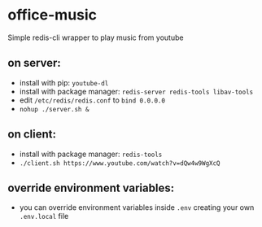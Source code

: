 # office-music
Simple redis-cli wrapper to play music from youtube

## on server:
- install with pip: `youtube-dl`
- install with package manager: `redis-server redis-tools libav-tools`
- edit `/etc/redis/redis.conf` to `bind 0.0.0.0`
- `nohup ./server.sh &`

## on client:
- install with package manager: `redis-tools`
- `./client.sh https://www.youtube.com/watch?v=dQw4w9WgXcQ`

## override environment variables:
- you can override environment variables inside `.env` creating your own `.env.local` file

